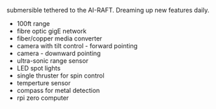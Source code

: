 submersible tethered to the AI-RAFT. Dreaming up new features daily.
- 100ft range
- fibre optic gigE network
- fiber/copper media converter
- camera with tilt control - forward pointing
- camera - downward pointing
- ultra-sonic range sensor
- LED spot lights
- single thruster for spin control
- temperture sensor
- compass for metal detection
- rpi zero computer
